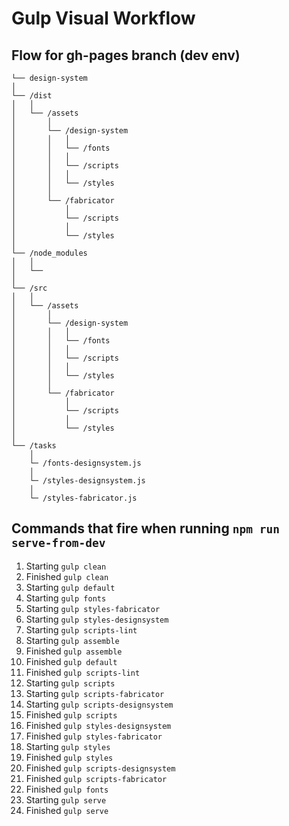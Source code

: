 # Gulp Visual Workflow

## Flow for gh-pages branch (dev env)

````
└── design-system
│
└── /dist
│	│
│	└── /assets
│		│
│		└── /design-system
│		│	│
│		│	└── /fonts
│		│	│
│		│	└── /scripts
│		│	│
│		│	└── /styles
│		│
│		└── /fabricator
│			│
│			└── /scripts
│			│
│			└── /styles
│
└── /node_modules
│	│
│	└──
│
└── /src
│	│
│	└── /assets
│		│
│		└── /design-system
│		│	│
│		│	└── /fonts
│		│	│
│		│	└── /scripts
│		│	│
│		│	└── /styles
│		│
│		└── /fabricator
│			│
│			└── /scripts
│			│
│			└── /styles
│
└── /tasks
 	│
 	└─ /fonts-designsystem.js
 	│
 	└─ /styles-designsystem.js
 	│
 	└─ /styles-fabricator.js
````

## Commands that fire when running `npm run serve-from-dev`

1. Starting `gulp clean`
2. Finished `gulp clean`
3. Starting `gulp default`
4. Starting `gulp fonts`
5. Starting `gulp styles-fabricator`
6. Starting `gulp styles-designsystem`
7. Starting `gulp scripts-lint`
8. Starting `gulp assemble`
9. Finished `gulp assemble`
10. Finished `gulp default`
11. Finished `gulp scripts-lint`
12. Starting `gulp scripts`
13. Starting `gulp scripts-fabricator`
14. Starting `gulp scripts-designsystem`
15. Finished `gulp scripts`
16. Finished `gulp styles-designsystem`
17. Finished `gulp styles-fabricator`
18. Starting `gulp styles`
19. Finished `gulp styles`
20. Finished `gulp scripts-designsystem`
21. Finished `gulp scripts-fabricator`
22. Finished `gulp fonts`
23. Starting `gulp serve`
24. Finished `gulp serve`
